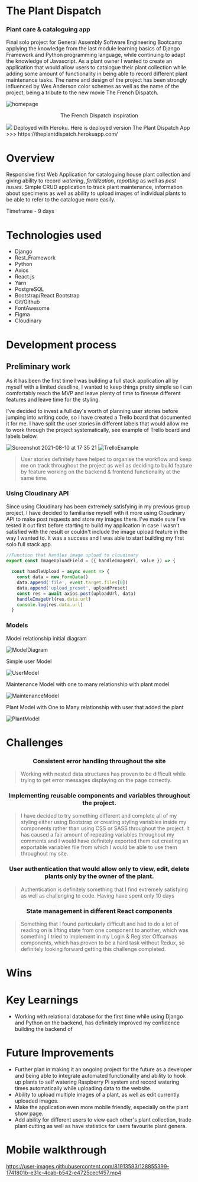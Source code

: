 
# The Plant Dispatch <h3>Plant care & cataloguing app</h3>
Final solo project for General Assembly Software Engineering Bootcamp applying the knowledge from the last module learning basics of Django Framework and Python programming language, while continuing to adapt the  knowledge of Javascript. As a plant owner I wanted to create an application that would allow users to catalogue their plant collection while adding some amount of functionality in being able to record different plant maintenance tasks. The name and design of the project has been strongly influenced by Wes Anderson color schemes as well as the name of the project, being a tribute to the new movie The French Dispatch.
 
  <img src="https://res.cloudinary.com/inetab/image/upload/v1628593336/SEI_Project_4/wor1q5qk78ru0rrqvuih.png" alt="homepage"/>
 <p align="center">The French Dispatch inspiration</p>
  <img src="https://i.guim.co.uk/img/media/e57a3a90158709f50904467f33c2b427be1b0e1e/0_275_2995_1797/master/2995.jpg?width=620&quality=45&auto=format&fit=max&dpr=2&s=1cf8103b720979c1e3e5a131e0ea8921"/>
  Deployed with Heroku. Here is deployed version The Plant Dispatch App >>> https://theplantdispatch.herokuapp.com/
 
# Overview
Responsive first Web Application for cataloguing house plant collection and giving ability to record *watering*, *fertilization*, *repotting* as well as *pest issues*. Simple CRUD application to track plant maintenance, information about specimens as well as ability to upload images of individual plants to be able to refer to the catalogue more easily.

Timeframe - 9 days

# Technologies used 
+ Django
+ Rest_Framework
+ Python
+ Axios
+ React.js
+ Yarn
+ PostgreSQL
+ Bootstrap/React Bootstrap
+ Git/Github
+ FontAwesome
+ Figma
+ Cloudinary

# Development process

## Preliminary work
As it has been the first time I was building a full stack application all by myself with a limited deadline, I wanted to keep things pretty simple so I can comfortably reach the MVP and leave plenty of time to finesse different features and leave time for the styling. 

I've decided to invest a full day's worth of planning user stories before jumping into writing code, so I have created a Trello board that documented it for me. I have split the user stories in different labels that would allow me to work through the project systematically, see example of Trello board and labels below. 

![Screenshot 2021-08-10 at 17 35 21](https://user-images.githubusercontent.com/81913593/128898562-4c9571ff-2b7b-4651-921a-8314a8e81488.png)
![TrelloExample](https://user-images.githubusercontent.com/81913593/128899012-ac550af6-c90a-47a9-93df-60aff9f626f1.png)
>User stories definitely have helped to organise the workflow and keep me on track throughout the project as well as deciding to build feature by feature working on the backend & frontend functionality at the same time.

### Using Cloudinary API
Since using Cloudinary has been extremely satisfying in my previous group project, I have decided to familiarise myself with it more using Cloudinary API to make post requests and store my images there. I've made sure I've tested it out first before starting to build my application in case I wasn't satisfied with the result or couldn't include the image upload feature in the way I wanted to. It was a success and I was able to start building my first solo full stack app.


```javascript
//Function that handles image upload to cloudinary
export const ImageUploadField = ({ handleImageUrl, value }) => {
  
  const handleUpload = async event => {
    const data = new FormData()
    data.append('file', event.target.files[0])
    data.append('upload_preset', uploadPreset)
    const res = await axios.post(uploadUrl, data)
    handleImageUrl(res.data.url)
    console.log(res.data.url)
  }
```

### Models

Model relationship initial diagram

![ModelDiagram](https://res.cloudinary.com/inetab/image/upload/c_scale,w_600/v1628614750/SEI_Project_4/Readme/ego2dl0czzstuathwxqp.png)

Simple user Model

![UserModel](https://res.cloudinary.com/inetab/image/upload/c_scale,w_600/v1628614773/SEI_Project_4/Readme/hkxogz4mgj1k0osypivp.png)

Maintenance Model with one to many relationship with plant model 

![MaintenanceModel](https://res.cloudinary.com/inetab/image/upload/c_scale,w_600/v1628614743/SEI_Project_4/Readme/edvnf1jwlnd51pc0zbx5.png)

Plant Model with One to Many relationship with user that added the plant

![PlantModel](https://res.cloudinary.com/inetab/image/upload/c_scale,w_600/v1628614756/SEI_Project_4/Readme/ev79lqbmf08r37qew4mu.png)







# Challenges
  <h3 align="center">Consistent error handling throughout the site</h3>
 
> Working with nested data structures has proven to be difficult while trying to get error messages displaying on the page correctly. 

   <h3 align="center">Implementing reusable components and variables throughout the project.</h3>
   
> I have decided to try something different and complete all of my styling either using Bootstrap or creating styling variables inside my components rather than using CSS or SASS throughout the project. It has caused a fair amount of repeating variables throughout my comments and I would have definitely exported them out creating an exportable variables file from which I would be able to use them throughout my site.

  <h3 align="center">User authentication that would allow only to view, edit, delete plants only by the owner of the plant.</h3>
  
 > Authentication is definitely something that I find extremely satisfying as well as challenging to code. Having have spent only 10 days 

 <h3 align="center">State management in different React components</h3>
 
 > Something that I found particularly difficult and had to do a lot of reading on is lifting state from one component to another, which was something I tried to implement in my Login & Register Offcanvas components, which has proven to be a hard task without Redux, so definitely looking forward getting this challenge completed.

# Wins

# Key Learnings
+ Working with relational database for the first time while using Django and Python on the backend, has definitely improved my confidence building the backend of 

# Future Improvements
+ Further plan in making it an ongoing project for the future as a developer and being able to integrate automated functionality and ability to hook up plants to self watering Raspberry Pi system and record watering times automatically while uploading data to the website. 
+ Ability to upload multiple images of a plant, as well as edit currently uploaded images.
+ Make the application even more mobile friendly, especially on the plant show page.
+ Add ability for different users to view each other's plant collection, trade plant cutting as well as have statistics for users favourite plant genera.


# Mobile walkthrough

https://user-images.githubusercontent.com/81913593/128855399-1741801b-e31c-4cab-b542-e4725cecf457.mp4























